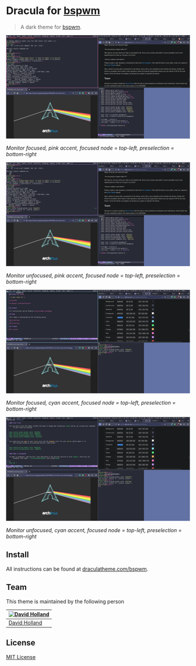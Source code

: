 # Dracula for [bspwm](https://github.com/baskerville/bspwm)

> A dark theme for [bspwm](https://github.com/baskerville/bspwm).

![Screenshot](./screenshot.png "Monitor focused - Pink focus")

_Monitor focused, pink accent, focused node = top-left, preselection = bottom-right_

![Screenshot unfocused monitor](./screenshot_unfocused_monitor.png "Monitor unfocused - Pink focus")

_Monitor unfocused, pink accent, focused node = top-left, preselection = bottom-right_

![Screenshot cyan](./screenshot_cyan.png "Monitor focused - Cyan focus")

_Monitor focused, cyan accent, focused node = top-left, preselection = bottom-right_

![Screenshot cyan unfocused monitor](./screenshot_cyan_unfocused_monitor.png "Monitor unfocused - Cyan focus")

_Monitor unfocused, cyan accent, focused node = top-left, preselection = bottom-right_

## Install

All instructions can be found at [draculatheme.com/bspwm](https://draculatheme.com/bspwm).

## Team

This theme is maintained by the following person

[![David Holland](https://avatars1.githubusercontent.com/u/15948716?s=460&v=4)](https://github.com/dustvoice) |
--- |
[David Holland](https://github.com/nesl247) |

## License

[MIT License](./LICENSE)
